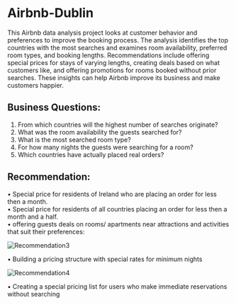 # Airbnb-Dublin
This Airbnb data analysis project looks at customer behavior and preferences to improve the booking process. The analysis identifies the top countries with the most searches and examines room availability, preferred room types, and booking lengths. Recommendations include offering special prices for stays of varying lengths, creating deals based on what customers like, and offering promotions for rooms booked without prior searches. These insights can help Airbnb improve its business and make customers happier.

## Business Questions:
1.	From which countries will the highest number of searches originate?
2.	What was the room availability the guests searched for?
3.	What is the most searched room type?
4.	For how many nights the guests were searching for a room?
5.	Which countries have actually placed real orders?

## Recommendation: 
•	Special price for residents of Ireland who are placing an order for less then a month.\
•	Special price for residents of all countries placing an order for less then a month and a half.\
•	offering guests deals on rooms/ apartments near attractions and activities that suit their preferences:

![Recommendation3](https://github.com/Maayanbar28/Airbnb-Dublin/assets/135050162/e4c7dac6-fd86-4693-bdb1-bc08c479b702)

•	Building a pricing structure with special rates for minimum nights

![Recommendation4](https://github.com/Maayanbar28/Airbnb-Dublin/assets/135050162/fbd0f492-b082-45b7-917a-56d5eaead808)

•	Creating a special pricing list for users who make immediate reservations without searching
